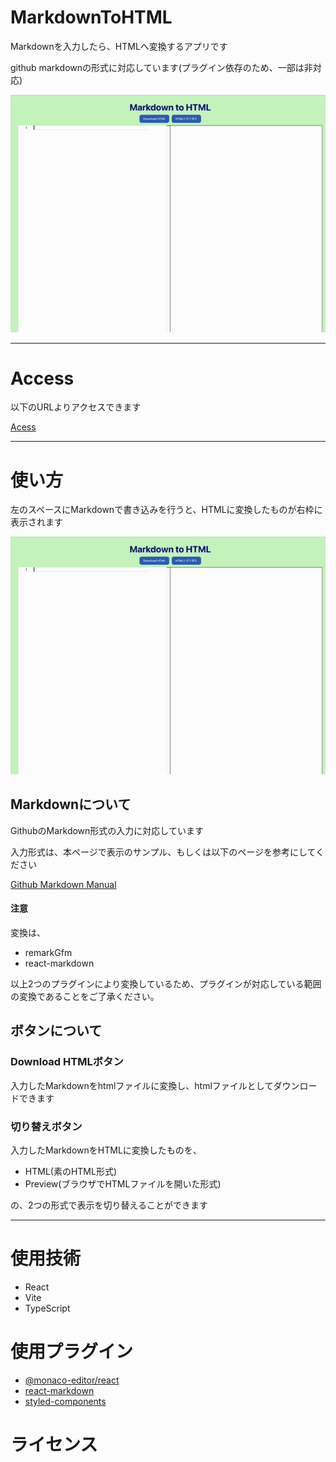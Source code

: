 # MarkdownToHTML

Markdownを入力したら、HTMLへ変換するアプリです

github markdownの形式に対応しています(プラグイン依存のため、一部は非対応)

![Welcome!](/doc/image.gif)

---

# Access

以下のURLよりアクセスできます

[Acess](https://kip2.github.io/MarkdownToHTML/)

---
# 使い方

左のスペースにMarkdownで書き込みを行うと、HTMLに変換したものが右枠に表示されます

![参考イメージ](/doc/image.gif)

## Markdownについて

GithubのMarkdown形式の入力に対応しています

入力形式は、本ページで表示のサンプル、もしくは以下のページを参考にしてください

[Github Markdown Manual](https://docs.github.com/ja/get-started/writing-on-github/getting-started-with-writing-and-formatting-on-github/basic-writing-and-formatting-syntax)


#### 注意

変換は、

- remarkGfm
- react-markdown

以上2つのプラグインにより変換しているため、プラグインが対応している範囲の変換であることをご了承ください。

## ボタンについて

### Download HTMLボタン

入力したMarkdownをhtmlファイルに変換し、htmlファイルとしてダウンロードできます

### 切り替えボタン

入力したMarkdownをHTMLに変換したものを、

- HTML(素のHTML形式)
- Preview(ブラウザでHTMLファイルを開いた形式)

の、2つの形式で表示を切り替えることができます

---


# 使用技術

- React
- Vite
- TypeScript


# 使用プラグイン
- [@monaco-editor/react](https://www.npmjs.com/package/@monaco-editor/react)
- [react-markdown](https://www.npmjs.com/package/react-markdown?activeTab=readme)
- [styled-components](https://www.npmjs.com/package/styled-components)

# ライセンス